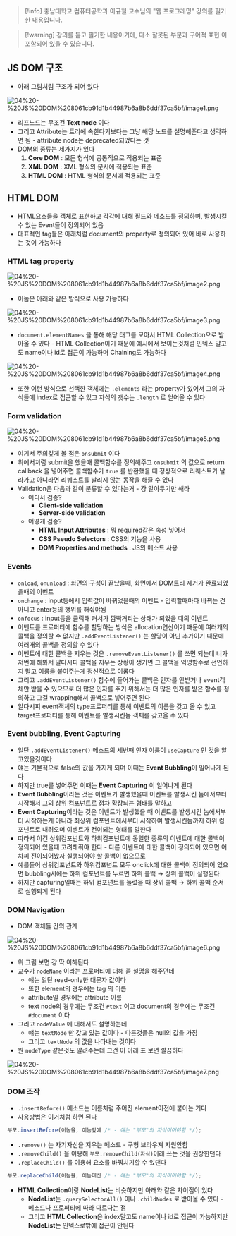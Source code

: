 > [!info] 충남대학교 컴퓨터공학과 이규철 교수님의 "웹 프로그래밍" 강의를 필기한 내용입니다.

> [!warning] 강의를 듣고 필기한 내용이기에, 다소 잘못된 부분과 구어적 표현 이 포함되어 있을 수 있습니다.

## JS DOM 구조

- 아래 그림처럼 구조가 되어 있다

![04%20-%20JS%20DOM%208061cb91d1b44987b6a8b6ddf37ca5bf/image1.png](webprogramming.fall.2021.cse.cnu.ac.kr/images/04_8061cb91d1b44987b6a8b6ddf37ca5bf/image1.png)

- 리프노드는 무조건 **Text node** 이다
- 그리고 Attribute는 트리에 속한다기보다는 그냥 해당 노드를 설명해준다고 생각하면 됨 - attribute node는 deprecated되었다는 것
- DOM의 종류는 세가지가 있다
	1. **Core DOM** : 모든 형식에 공통적으로 적용되는 표준
	2. **XML DOM** : XML 형식의 문서에 적용되는 표준
	3. **HTML DOM** : HTML 형식의 문서에 적용되는 표준

## HTML DOM

- HTML요소들을 객체로 표현하고 각각에 대해 필드와 메소드를 정의하며, 발생시킬 수 있는 Event들이 정의되어 있음
- 대표적인 tag들은 아래처럼 document의 property로 정의되어 있어 바로 사용하는 것이 가능하다

### HTML tag property

![04%20-%20JS%20DOM%208061cb91d1b44987b6a8b6ddf37ca5bf/image2.png](webprogramming.fall.2021.cse.cnu.ac.kr/images/04_8061cb91d1b44987b6a8b6ddf37ca5bf/image2.png)

- 이놈은 아래와 같은 방식으로 사용 가능하다

![04%20-%20JS%20DOM%208061cb91d1b44987b6a8b6ddf37ca5bf/image3.png](webprogramming.fall.2021.cse.cnu.ac.kr/images/04_8061cb91d1b44987b6a8b6ddf37ca5bf/image3.png)

- `document.elementNames` 을 통해 해당 태그를 모아서 HTML Collection으로 받아올 수 있다 - HTML Collection이기 때문에 예시에서 보이는것처럼 인덱스 말고도 name이나 id로 접근이 가능하며 Chaining도 가능하다

![04%20-%20JS%20DOM%208061cb91d1b44987b6a8b6ddf37ca5bf/image4.png](webprogramming.fall.2021.cse.cnu.ac.kr/images/04_8061cb91d1b44987b6a8b6ddf37ca5bf/image4.png)

- 또한 이런 방식으로 선택한 객체에는 `.elements` 라는 property가 있어서 그의 자식들에 index로 접근할 수 있고 자식의 갯수는 `.length` 로 얻어올 수 있다

### Form validation

![04%20-%20JS%20DOM%208061cb91d1b44987b6a8b6ddf37ca5bf/image5.png](webprogramming.fall.2021.cse.cnu.ac.kr/images/04_8061cb91d1b44987b6a8b6ddf37ca5bf/image5.png)

- 여기서 주의깊게 볼 점은 `onsubmit` 이다
- 위에서처럼 submit을 했을때 콜백함수를 정의해주고 `onsubmit` 의 값으로 return callback 을 넣어주면 콜백함수가 `true` 를 반환했을 때 정상적으로 리퀘스트가 날라가고 아니라면 리퀘스트를 날리지 않는 동작을 해줄 수 있다
- Validation은 다음과 같이 분류할 수 있다는거 - 걍 알아두기만 해라
	- 어디서 검증?
		- **Client-side validation**
		- **Server-side validation**
	- 어떻게 검증?
		- **HTML Input Attributes** : 뭐 required같은 속성 넣어서
		- **CSS Pseudo Selectors** : CSS의 기능을 사용
		- **DOM Properties and methods** : JS의 메소드 사용

### Events

- `onload`, `onunload` : 화면의 구성이 끝났을때, 화면에서 DOM트리 제거가 완료되었을때의 이벤트
- `onchange` : input등에서 입력값이 바뀌었을때의 이벤트 - 입력할때마다 바뀌는 건 아니고 enter등의 행위를 해줘야됨
- `onfocus` : input등을 클릭해 커서가 깜빡거리는 상태가 되었을 때의 이벤트
- 이벤트를 프로퍼티에 함수를 할당하는 방식은 allocation연산이기 때문에 여러개의 콜백을 정의할 수 없지만 `.addEventListener()` 는 할당이 아닌 추가이기 때문에 여러개의 콜백을 정의할 수 있다
- 이벤트에 대한 콜백을 지우는 것은 `.removeEventListener()` 를 쓰면 되는데 너가 저번에 해봐서 알다시피 콜백을 지우는 상황이 생기면 그 콜백을 익명함수로 선언하지 말고 이름을 붙여주는게 정신적으로 이롭다
- 그리고 `.addEventListener()` 함수에 들어가는 콜백은 인자를 안받거나 event객체만 받을 수 있으므로 더 많은 인자를 주기 위해서는 더 많은 인자를 받은 함수를 정의하고 그걸 wrapping해서 콜백으로 넣어주면 된다
- 알다시피 event객체의 type프로퍼티를 통해 이벤트의 이름을 갖고 올 수 있고 target프로퍼티를 통해 이벤트를 발생시킨놈 객체를 갖고올 수 있다

### Event bubbling, Event Capturing

- 일단 `.addEventListener()` 메소드의 세번째 인자 이름이 `useCapture` 인 것을 알고있을것이다
- 얘는 기본적으로 false의 값을 가지게 되며 이때는 **Event Bubbling**이 일어나게 된다
- 하지만 true를 넣어주면 이때는 **Event Capturing** 이 일어나게 된다
- **Event Bubbling**이라는 것은 이벤트가 발생했을때 이벤트를 발생시킨 놈에서부터 시작해서 그의 상위 컴포넌트로 점차 확장되는 형태를 말하고
- **Event Capturing**이라는 것은 이벤트가 발생했을 때 이벤트를 발생시킨 놈에서부터 시작하는게 아니라 최상위 컴포넌트에서부터 시작하여 발생시킨놈까지 하위 컴포넌트로 내려오며 이벤트가 전이되는 형태를 말한다
- 따라서 이건 상위컴포넌트와 하위컴포넌트에 동일한 종류의 이벤트에 대한 콜백이 정의되어 있을때 고려해줘야 한다 - 다른 이벤트에 대한 콜백이 정의되어 있으면 어차피 전이되어봤자 실행되어야 할 콜백이 없으므로
- 예를들어 상위컴포넌트와 하위컴포넌트 모두 onclick에 대한 콜백이 정의되어 있으면 bubbling시에는 하위 컴포넌트를 누르면 하위 콜백 → 상위 콜백이 실행된다
- 하지만 capturing일때는 하위 컴포넌트를 눌렀을 때 상위 콜백 → 하위 콜백 순서로 실행되게 된다

### DOM Navigation

- DOM 객체들 간의 관계

![04%20-%20JS%20DOM%208061cb91d1b44987b6a8b6ddf37ca5bf/image6.png](webprogramming.fall.2021.cse.cnu.ac.kr/images/04_8061cb91d1b44987b6a8b6ddf37ca5bf/image6.png)

- 위 그림 보면 걍 딱 이해된다
- 교수가 `nodeName` 이라는 프로퍼티에 대해 좀 설명을 해주던데
	- 얘는 일단 read-only한 대문자 값이다
	- 또한 element의 경우에는 tag 의 이름
	- attribute일 경우에는 attribute 이름
	- text node의 경우에는 무조건 `#text` 이고 document의 경우에는 무조건 `#document` 이다
- 그리고 `nodeValue` 에 대해서도 설명하는데
	- 얘는 `textNode` 만 갖고 있는 값이다 - 다른것들은 null의 값을 가짐
	- 그리고 `textNode` 의 값을 나타내는 것이다
- 뭔 `nodeType` 같은것도 알려주는데 그건 이 아래 표 보면 깔끔하다

![04%20-%20JS%20DOM%208061cb91d1b44987b6a8b6ddf37ca5bf/image7.png](webprogramming.fall.2021.cse.cnu.ac.kr/images/04_8061cb91d1b44987b6a8b6ddf37ca5bf/image7.png)

### DOM 조작

- `.insertBefore()` 메소드는 이름처럼 주어진 element이전에 붙이는 거다
- 사용방법은 이거처럼 하면 된다

```js
부모.insertBefore(이놈을, 이놈앞에 /* - 얘는 "부모"의 자식이어야함 */);
```

- `.remove()` 는 자기자신을 지우는 메소드 - 구형 브라우져 지원안함
- `.removeChild()` 을 이용해 `부모.removeChild(자식)`이래 쓰는 것을 권장한댄다
- `.replaceChild()` 를 이용해 요소를 바꿔치기할 수 있댄다

```js
부모.replaceChild(이놈을, 이놈대신 /* - 얘는 "부모"의 자식이어야함 */);
```

- **HTML Collection**이랑 **NodeList**는 비슷하지만 아래와 같은 차이점이 있다
	- **NodeList**는 `.querySelectorAll()` 이나 `.childNodes` 로 받아올 수 있다 - 메소드나 프로퍼티에 따라 다르다는 점
	- 그리고 **HTML Collection**은 index말고도 name이나 id로 접근이 가능하지만 **NodeList**는 인덱스로밖에 접근이 안된다